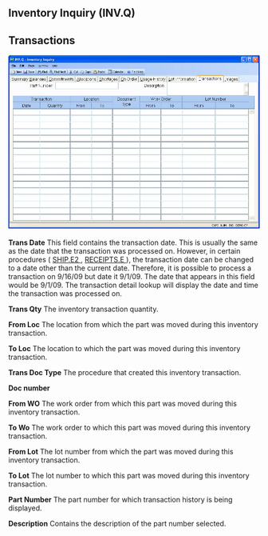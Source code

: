 ##  Inventory Inquiry (INV.Q)

<PageHeader />

##  Transactions

![](./INV-Q-8.jpg)

**Trans Date** This field contains the transaction date. This is usually the same as the date that the transaction was processed on. However, in certain procedures ( [ SHIP.E2 ](../../../../MRK-OVERVIEW/MRK-ENTRY/SHIP-E2/README.md) , [ RECEIPTS.E ](../../../../PUR-OVERVIEW/PUR-ENTRY/RECEIPTS-E/README.md) ), the transaction date can be changed to a date other than the current date. Therefore, it is possible to process a transaction on 9/16/09 but date it 9/1/09. The date that appears in this field would be 9/1/09. The transaction detail lookup will display the date and time the transaction was processed on.   
  
**Trans Qty** The inventory transaction quantity.  
  
**From Loc** The location from which the part was moved during this inventory
transaction.  
  
**To Loc** The location to which the part was moved during this inventory
transaction.  
  
**Trans Doc Type** The procedure that created this inventory transaction.  
  
**Doc number**  
  
**From WO** The work order from which this part was moved during this
inventory transaction.  
  
**To Wo** The work order to which this part was moved during this inventory
transaction.  
  
**From Lot** The lot number from which the part was moved during this
inventory transaction.  
  
**To Lot** The lot number to which this part was moved during this inventory
transaction.  
  
**Part Number** The part number for which transaction history is being
displayed.  
  
**Description** Contains the description of the part number selected.  
  
  
<badge text= "Version 8.10.57" vertical="middle" />

<PageFooter />